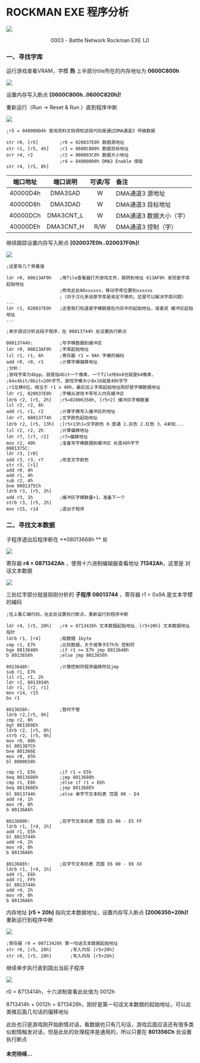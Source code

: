 # ROCKMAN EXE 程序分析

  



![](Rockman/3a.png)

<div align=center>
    0003 - Battle Network Rockman EXE (J)
</div>


### 一、寻找字库


运行游戏查看VRAM，字模 **热** 上半部分tile所在的内存地址为 **0600C800h**

![](Rockman/0.png)

设置内存写入断点 **[0600C800h..0600C820h]!**

重新运行（Run -> Reset & Run ）直到程序中断

![](Rockman/1.png)

```assembly
;r5 = 040000D4h 查阅资料文档得知这段代码是通过DMA通道3 传输数据

str r0, [r5]		;r0 = 020037E0h 数据源地址
str r1, [r5, 4h]	;r1 = 0600C800h 数据目标地址
orr r4, r2			;r2 = 000003C0h 数据大小地址
					;r4 = 84000000h DMA3 Enable 使能
str r4, [r5, 8h]
```

| 端口地址 | 端口说明  | 可读/写 | 备注                    |
| :------: | :-------: | :-----: | :---------------------- |
| 40000D4h |  DMA3SAD  |    W    | DMA通道3 源地址         |
| 40000D8h |  DMA3DAD  |    W    | DMA通道3 目标地址       |
| 40000DCh | DMA3CNT_L |    W    | DMA通道3 数据大小（字） |
| 40000DEh | DMA3CNT_H |   R/W   | DMA通道3 控制（字）     |

继续跟踪设置内存写入断点 **[020037E0h..020037F0h]!**

![](Rockman/2.png)

```assembly
;这里有几个常量值

ldr r0, 08613AF0h	;用Tile查看器打开游戏文件，跳转到地址 613AF0h 发现是字库起始地址
					;修改此处08xxxxxx，移动字库位置到xxxxxx
					;（对于汉化来说原字库是肯定不够的，这里可以解决字库问题）
...
ldr r1, 020037E0h	;这里我们知道是字模数据在内存中的起始地址，或者说 缓冲区起始地址
...
```

```assembly
;单步调试分析这段子程序，在 08013744h 处设置执行断点

08013744h:			;写字模数据到缓冲区
ldr r0, 08613AF0h	;字库起始地址
lsl r1, r1, 6h		;寄存器 r1 = 9Ah 字模的编码
add r0, r0, r1		;计算字模偏移地址
;分析：
;游戏字库为4bpp，就是指4bit一个像素，一个Tile块8x8也就是64像素，
;64x4bit/8bit=20h字节，游戏字模大小8x16就是40h字节
;r1左移6位，相当于 r1 x 40h，最后加上字库起始地址刚好是字模数据地址
ldr r1, 020037E0h	;字模从游戏卡带写入内存缓冲区
ldrb r2, [r5, 2h]	;r5=02006350h, [r5+2] 缓冲区字模数量
lsl r2, r2, 6h
add r1, r1, r2		;计算字模写入缓冲区的地址
ldr r7, 08013774h	;文字颜色起始地址
ldrb r2, [r5, 13h]	;[r5+13h]=文字颜色 0.普通 1.灰色 2.红色 3、4未知...
lsl r2, r2, 2h		;计算偏移地址
ldr r7, [r7, r2]	;r7=偏移地址
mov r2, 40h			;准备写字模数据到缓冲区 长度40h字节
0801375C:
ldr r3, [r0]
add r3, r3, r7		;改变文字颜色
str r3, [r1]
add r0, 4h
add r1, 4h
sub r2, 4h
bne 0801375Ch
ldrb r3, [r5, 2h]
add r3, 1h			;缓冲区字模数量+1，准备下一个
strb r3, [r5, 2h]
mov r15, r14		;退出子程序
```



### 二、寻找文本数据

子程序退出后程序断在 **08013668h ** 处

![](Rockman/3.png)

寄存器 **r4 = 0871342Ah** ，使用十六进制编辑器查看地址 **71342Ah**，这里是 对话文本数据

![](Rockman/4.png)

三处红字部分就是刚刚分析的 **子程序 08013744** ，寄存器 r1 = 0x9A 是文本字模的编码

```assembly
;往上看汇编代码，在此处设置执行断点，重新运行到程序中断

ldr r4, [r5, 20h]	;r4 = 8713426h 文本数据起始地址，[r5+20h] 文本数据地址指针
ldrb r1, [r4]		;取数据 1byte
cmp r1, E7h			;比较数据，大于或等于E7h为 控制符
bge 8013648h		;if r1 >= E7h jmp 8013648h
b 8013656h			;else jmp 8013656h

8013648h:			;计算控制符程序偏移然后jmp
sub r1, E7h
lsl r1, r1, 2h
ldr r2, 8013934h
ldr r1, [r2, r1]
mov r14, r15
bx r1

8013656h:			;暂时不管
ldrb r2,[r5, 9h]
cmp r2, 0h
bgt 801369Eh
ldrb r2, [r5, 8h]
strb r2, [r5, 9h]
mov r0, 80h
bl 801387Ch
bne 801366E
mov r0, 65h
bl 8000658h

cmp r1, E5h			;if r1 = E5h
beq 8013680h		;jmp 8013680h
cmp r1, E6h			;else if r1 = E6h
beq 801368Eh		;jmp 801368Eh
bl 8013744h			;else 单字节文本码表 范围 00 - E4
add r4, 1h
mov r0, 0h
b 80136A6h

8013680h:			;双字节文本码表 范围 E5 00 - E5 FF
ldrb r1, [r4, 1h]
add r1, E5h
bl 8013744h
add r4, 2h
mov r0, 0h
b 80136A6h

801368Eh:			;双字节文本码表 范围 E6 00 - E6 XX
ldrb r1, [r4, 1h]
add r1, E6h
add r1, FFh
bl 8013744h
add r4, 2h
mov r0, 0h
b 80136A6h
```

内存地址 **[r5 + 20h]** 指向文本数据地址，设置内存写入断点 **[2006350+20h]!** 重新运行到程序中断

![](Rockman/5.png)

```assembly
;寄存器 r0 = 08713426h 第一句话文本数据起始地址
str r0, [r5, 20h]		;写入内存 [r5+20h]
str r0, [r5, 28h]		;写入内存 [r5+28h]
```

继续单步执行直到跳出当前子程序

![](Rockman/6.png)

r0 = 8713414h，十六进制查看此处值为 0012h

8713414h + 0012h = 8713426h，刚好是第一句话文本数据的起始地址，可以此类推后面几句话的偏移地址

此处也只是游戏刚开始剧情对话，看数据也只有几句话，游戏后面应该还有很多类似剧情触发对话，但是此处的处理程序是通用的，所以只要在 **801356Ch** 处设置执行断点



#### 未完待续...
